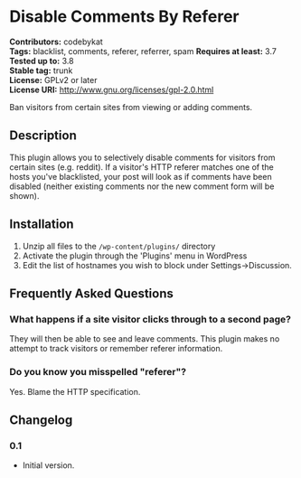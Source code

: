 # Disable Comments By Referer #
**Contributors:** codebykat  
**Tags:** blacklist, comments, referer, referrer, spam
**Requires at least:** 3.7  
**Tested up to:** 3.8  
**Stable tag:** trunk  
**License:** GPLv2 or later  
**License URI:** http://www.gnu.org/licenses/gpl-2.0.html  

Ban visitors from certain sites from viewing or adding comments.

## Description ##

This plugin allows you to selectively disable comments for visitors from certain sites (e.g. reddit).  If a visitor's HTTP referer matches one of the hosts you've blacklisted, your post will look as if comments have been disabled (neither existing comments nor the new comment form will be shown).

## Installation ##

1. Unzip all files to the `/wp-content/plugins/` directory
1. Activate the plugin through the 'Plugins' menu in WordPress
1. Edit the list of hostnames you wish to block under Settings->Discussion.

## Frequently Asked Questions ##

### What happens if a site visitor clicks through to a second page? ###

They will then be able to see and leave comments.  This plugin makes no attempt to track visitors or remember referer information.

### Do you know you misspelled "referer"? ###

Yes.  Blame the HTTP specification.

## Changelog ##

### 0.1 ###
* Initial version.